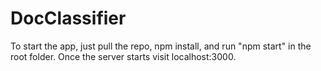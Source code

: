 # DocClassifier
To start the app, just pull the repo, npm install, and run "npm start" in the root folder. Once the server starts visit localhost:3000.
